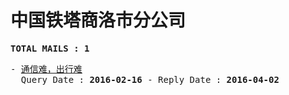 # 中国铁塔商洛市分公司
<pre><b>TOTAL MAILS : 1</b></pre>
<pre>
- <a href="../../categories/mails/3500.md">通信难，出行难</a><br/>  Query Date : <b>2016-02-16</b> - Reply Date : <b>2016-04-02</b>
</pre>